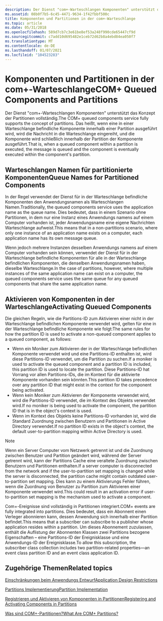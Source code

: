 ```yaml
---
description: Der Dienst "com+-Warteschlangen Komponenten" unterstützt das Konzept der Partitionen vollständig. Das heißt, wenn eine in einer Warteschlange befindliche Komponente innerhalb einer Partition ausgeführt wird, wird die Nachricht in die Warteschlange eingereiht, und die Komponente wird schließlich innerhalb der Komponenten Partition ausgeführt.
ms.assetid: 08b0f7b5-6c45-4471-9634-1f42fbbf500c
title: Komponenten und Partitionen in der com+-Warteschlange
ms.topic: article
ms.date: 05/31/2018
ms.openlocfilehash: 589d7cb7c3e61be8ef53a248f990cde65447cf9d
ms.sourcegitcommit: c7add10d695482e1ceb72d62b8a4ebd84ea050f7
ms.translationtype: MT
ms.contentlocale: de-DE
ms.lasthandoff: 01/07/2021
ms.locfileid: "104523283"
---
```

# <a name="com-queued-components-and-partitions"></a><span data-ttu-id="f78d0-104">Komponenten und Partitionen in der com+-Warteschlange</span><span class="sxs-lookup"><span data-stu-id="f78d0-104">COM+ Queued Components and Partitions</span></span>

<span data-ttu-id="f78d0-105">Der Dienst "com+-Warteschlangen Komponenten" unterstützt das Konzept der Partitionen vollständig.</span><span class="sxs-lookup"><span data-stu-id="f78d0-105">The COM+ queued components service fully supports the concept of partitions.</span></span> <span data-ttu-id="f78d0-106">Das heißt, wenn eine in einer Warteschlange befindliche Komponente innerhalb einer Partition ausgeführt wird, wird die Nachricht in die Warteschlange eingereiht, und die Komponente wird schließlich innerhalb der Partition der Komponente ausgeführt.</span><span class="sxs-lookup"><span data-stu-id="f78d0-106">That is, when a queued component within a partition is executed, the message is queued and the component is eventually executed within the component's partition.</span></span>

## <a name="queue-names-for-partitioned-components"></a><span data-ttu-id="f78d0-107">Warteschlangen Namen für partitionierte Komponenten</span><span class="sxs-lookup"><span data-stu-id="f78d0-107">Queue Names for Partitioned Components</span></span>

<span data-ttu-id="f78d0-108">In der Regel verwendet der Dienst für in der Warteschlange befindliche Komponenten den Anwendungsnamen als Warteschlangen Namen.</span><span class="sxs-lookup"><span data-stu-id="f78d0-108">Traditionally, the queued components service uses the application name as the queue name.</span></span> <span data-ttu-id="f78d0-109">Dies bedeutet, dass in einem Szenario ohne Partitionen, in dem nur eine Instanz eines Anwendungs namens auf einem Computer vorhanden ist, jeder Anwendungsname eine eigene Nachrichten Warteschlange aufweist.</span><span class="sxs-lookup"><span data-stu-id="f78d0-109">This means that in a non-partitions scenario, where only one instance of an application name exists on a computer, each application name has its own message queue.</span></span>

<span data-ttu-id="f78d0-110">Wenn jedoch mehrere Instanzen desselben Anwendungs namens auf einem Computer vorhanden sein können, verwendet der Dienst für in der Warteschlange befindliche Komponenten für alle in der Warteschlange befindlichen Komponenten, die denselben Anwendungsnamen haben, dieselbe Warteschlange.</span><span class="sxs-lookup"><span data-stu-id="f78d0-110">In the case of partitions, however, where multiple instances of the same application name can exist on a computer, the queued components service uses the same queue for any queued components that share the same application name.</span></span>

## <a name="activating-queued-components"></a><span data-ttu-id="f78d0-111">Aktivieren von Komponenten in der Warteschlange</span><span class="sxs-lookup"><span data-stu-id="f78d0-111">Activating Queued Components</span></span>

<span data-ttu-id="f78d0-112">Die gleichen Regeln, wie die Partitions-ID zum Aktivieren einer nicht in der Warteschlange befindlichen Komponente verwendet wird, gelten für eine in der Warteschlange befindliche Komponente wie folgt:</span><span class="sxs-lookup"><span data-stu-id="f78d0-112">The same rules for how the partition ID is used to activate a non-queued component applies to a queued component, as follows:</span></span>

-   <span data-ttu-id="f78d0-113">Wenn ein Moniker zum Aktivieren der in der Warteschlange befindlichen Komponente verwendet wird und eine Partitions-ID enthalten ist, wird diese Partitions-ID verwendet, um die Partition zu suchen.</span><span class="sxs-lookup"><span data-stu-id="f78d0-113">If a moniker is used to activate the queued component and a partition ID is included, this partition ID is used to locate the partition.</span></span> <span data-ttu-id="f78d0-114">Diese Partitions-ID hat Vorrang vor allen Partitions-IDs, die im Kontext für die aktivierte Komponente vorhanden sein könnten.</span><span class="sxs-lookup"><span data-stu-id="f78d0-114">This partition ID takes precedence over any partition ID that might exist in the context for the component being activated.</span></span>
-   <span data-ttu-id="f78d0-115">Wenn kein Moniker zum Aktivieren der Komponente verwendet wird, wird die Partitions-ID verwendet, die im Kontext des Objekts verwendet wird.</span><span class="sxs-lookup"><span data-stu-id="f78d0-115">If no moniker is being used to activate the component, the partition ID that is in the object's context is used.</span></span>
-   <span data-ttu-id="f78d0-116">Wenn im Kontext des Objekts keine Partitions-ID vorhanden ist, wird die Standard Zuordnung zwischen Benutzern und Partitionen in Active Directory verwendet.</span><span class="sxs-lookup"><span data-stu-id="f78d0-116">If no partition ID exists in the object's context, the default user-to-partition mapping within Active Directory is used.</span></span>

> [!Note]  
> <span data-ttu-id="f78d0-117">Wenn ein Server Computer vom Netzwerk getrennt ist und die Zuordnung zwischen Benutzer und Partition geändert wird, während der Server getrennt wird, kann der Partitions Cache eine veraltete Zuordnung zwischen Benutzern und Partitionen enthalten.</span><span class="sxs-lookup"><span data-stu-id="f78d0-117">If a server computer is disconnected from the network and if the user-to-partition set mapping is changed while the server is disconnected, the partition cache might contain outdated user-to-partition set mapping.</span></span> <span data-ttu-id="f78d0-118">Dies kann zu einem Aktivierungs Fehler führen, wenn die Zuordnung von Benutzer zu Partition zum Aktivieren einer Komponente verwendet wird.</span><span class="sxs-lookup"><span data-stu-id="f78d0-118">This could result in an activation error if user-to-partition set mapping is the mechanism used to activate a component.</span></span>

 

<span data-ttu-id="f78d0-119">Com+-Ereignisse sind vollständig in Partitionen integriert.</span><span class="sxs-lookup"><span data-stu-id="f78d0-119">COM+ events are fully integrated into partitions.</span></span> <span data-ttu-id="f78d0-120">Dies bedeutet, dass ein Abonnent einen Verleger abonnieren kann, dessen Anwendung sich innerhalb einer Partition befindet.</span><span class="sxs-lookup"><span data-stu-id="f78d0-120">This means that a subscriber can subscribe to a publisher whose application resides within a partition.</span></span> <span data-ttu-id="f78d0-121">Um dieses Abonnement zuzulassen, enthält die Auflistung der Abonnenten Klassen zwei Partitions bezogene Eigenschaften – eine Partitions-ID der Ereignisklasse und eine Anwendungs-ID der Ereignisklasse.</span><span class="sxs-lookup"><span data-stu-id="f78d0-121">To allow this subscription, the subscriber class collection includes two partition-related properties—an event class partition ID and an event class application ID.</span></span>

## <a name="related-topics"></a><span data-ttu-id="f78d0-122">Zugehörige Themen</span><span class="sxs-lookup"><span data-stu-id="f78d0-122">Related topics</span></span>

<dl> <dt>

[<span data-ttu-id="f78d0-123">Einschränkungen beim Anwendungs Entwurf</span><span class="sxs-lookup"><span data-stu-id="f78d0-123">Application Design Restrictions</span></span>](application-design-restrictions.md)
</dt> <dt>

[<span data-ttu-id="f78d0-124">Partitions Implementierung</span><span class="sxs-lookup"><span data-stu-id="f78d0-124">Partition Implementation</span></span>](partition-implementation.md)
</dt> <dt>

[<span data-ttu-id="f78d0-125">Registrieren und Aktivieren von Komponenten in Partitionen</span><span class="sxs-lookup"><span data-stu-id="f78d0-125">Registering and Activating Components in Partitions</span></span>](registering-and-activating-components-in-partitions.md)
</dt> <dt>

[<span data-ttu-id="f78d0-126">Was sind COM+-Partitionen?</span><span class="sxs-lookup"><span data-stu-id="f78d0-126">What Are COM+ Partitions?</span></span>](what-are-com--partitions-.md)
</dt> </dl>

 

 




